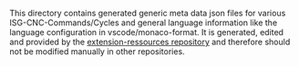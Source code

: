 This directory contains generated generic meta data json files for various ISG-CNC-Commands/Cycles and general language information like the language configuration in vscode/monaco-format.
It is generated, edited and provided by the [extension-ressources repository](https://github.com/isg-stuttgart/extension-ressources) and therefore should not be modified manually in other repositories.